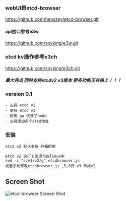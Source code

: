 ### webUI是etcd-browser
https://github.com/henszey/etcd-browser.git
#### api接口参考e3w
https://github.com/soyking/e3w.git
### etcd kv操作参考e3ch
https://github.com/soyking/e3ch.git

##### 最大亮点 同时支持etcdv2 v3版本 更多功能正在路上！！！

### version 0.1
    - 支持 etcd v2
    - 支持 etcd v3
    - 使用 go 代替了node
    - 支持添加多个etcd地址



### 安装
    etcd v3 默认支持 开箱即用

    etcd v2 执行下面语句在linux中
    sed -i "s/v3/v2/g" etcdbrowser.js
    或者手动修改etcdbrowser.js ,5,6行 v3 改成v2

## Screen Shot
![etcd-browser Screen Shot](http://henszey.github.io/etcd-browser/images/etcdbrowser.png)
